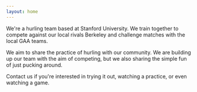 ```yaml
---
layout: home
---
```


We're a hurling team based at Stanford University.
We train together to compete against our local rivals Berkeley and challenge
matches with the local GAA teams.

We aim to share the practice of hurling with our community.
We are building up our team with the aim of competing, but we also
sharing the simple fun of just pucking around.

Contact us if you're interested in trying it out, watching a practice, or 
even watching a game.


